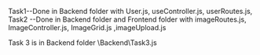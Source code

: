 Task1--Done in  Backend folder with User.js, useController.js, userRoutes.js,
Task2 --Done in  Backend folder and Frontend folder  with imageRoutes.js, ImageController.js, ImageGrid.js ,imageUpload.js

Task 3 is in Backend folder \Backend\Task3.js
